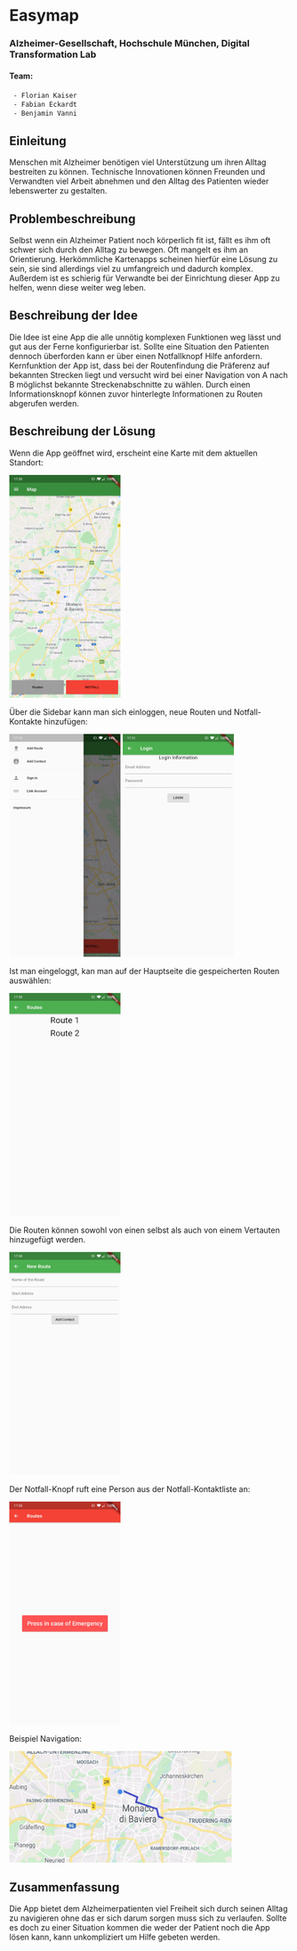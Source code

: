 # Easymap

### Alzheimer-Gesellschaft, Hochschule München, Digital Transformation Lab

#### Team:

     - Florian Kaiser
     - Fabian Eckardt 
     - Benjamin Vanni

## Einleitung
Menschen mit Alzheimer benötigen viel Unterstützung um ihren Alltag bestreiten zu können. Technische Innovationen können Freunden und Verwandten viel Arbeit abnehmen und den Alltag des Patienten wieder lebenswerter zu gestalten.

## Problembeschreibung
Selbst wenn ein Alzheimer Patient noch körperlich fit ist, fällt es ihm oft schwer sich durch den Alltag zu bewegen. Oft mangelt es ihm an Orientierung.
Herkömmliche Kartenapps scheinen hierfür eine Lösung zu sein, sie sind allerdings viel zu umfangreich und dadurch komplex. Außerdem ist es schierig für Verwandte bei der Einrichtung dieser App zu helfen, wenn diese weiter weg leben.

## Beschreibung der Idee
Die Idee ist eine App die alle unnötig komplexen Funktionen weg lässt und gut aus der Ferne konfigurierbar ist. Sollte eine Situation den Patienten dennoch überforden kann er über einen Notfallknopf Hilfe anfordern.
Kernfunktion der App ist, dass bei der Routenfindung die Präferenz auf bekannten Strecken liegt und versucht wird bei einer Navigation von A nach B möglichst bekannte Streckenabschnitte zu wählen.
Durch einen Informationsknopf können zuvor hinterlegte Informationen zu Routen abgerufen werden.

##  Beschreibung der Lösung
Wenn die App geöffnet wird, erscheint eine Karte mit dem aktuellen Standort:

<img src="images/home.jpg" width="200" height="400" />

Über die Sidebar kann man sich einloggen, neue Routen und Notfall-Kontakte hinzufügen:

<img src="images/side.jpg" width="200" height="400" />  <img src="images/login.jpg" width="200" height="400" />

Ist man eingeloggt, kan man auf der Hauptseite die gespeicherten Routen auswählen:

<img src="images/routeList.jpg" width="200" height="400" />

Die Routen können sowohl von einen selbst als auch von einem Vertauten hinzugefügt werden.

<img src="images/newRoute.jpg" width="200" height="400" />

Der Notfall-Knopf ruft eine Person aus der Notfall-Kontaktliste an:

<img src="images/emr.jpg" width="200" height="400" />

Beispiel Navigation:

<img src="images/kme.jpg" width="400" height="200" />

## Zusammenfassung
Die App bietet dem Alzheimerpatienten viel Freiheit sich durch seinen Alltag zu navigieren ohne das er sich darum sorgen muss sich zu verlaufen. Sollte es doch zu einer Situation kommen die weder der Patient noch die App lösen kann, kann unkompliziert um Hilfe gebeten werden.



